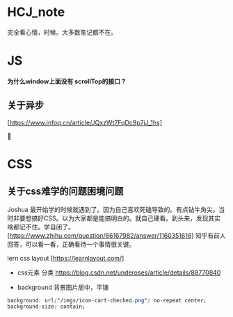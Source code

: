 # HCJ_note

完全看心情，时候。大多数笔记都不在。

# JS

#### 为什么window上面没有 scrollTop的接口 ? 

## 关于异步

[https://www.infoq.cn/article/JQxzWt7FqDc9p7jJ_1hs]

:triumph:

# CSS

## 关于css难学的问题困境问题
  Joshua 最开始学的时候就遇到了。因为自己喜欢死磕导致的。有点钻牛角尖。当时非要想搞好CSS。以为大家都是能搞明白的。就自己硬看。到头来，发现其实啥都记不住。学自闭了。
  [https://www.zhihu.com/question/66167982/answer/1160351616] 知乎有前人回答，可以看一看，正确看待一个事情很关键。

lern css layout [https://learnlayout.com/]


+ css元素 分类 https://blog.csdn.net/underoses/article/details/88770840



+ background 背景图片居中，平铺


```css
background: url("/imgs/icon-cart-checked.png") no-repeat center;
background-size: contain;
```

